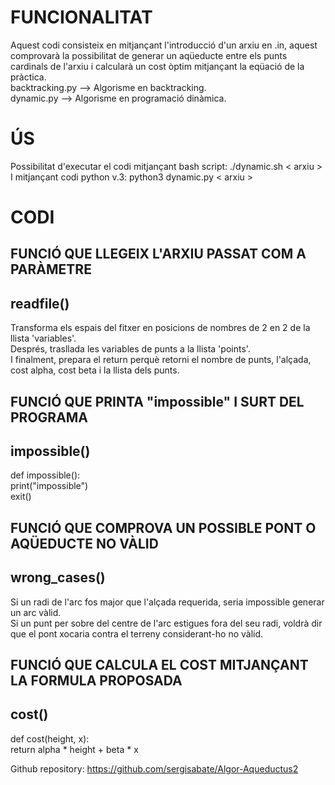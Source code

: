 # FUNCIONALITAT
Aquest codi consisteix en mitjançant l'introducció d'un arxiu en .in, aquest comprovarà la possibilitat de generar un aqüeducte entre els punts cardinals de l'arxiu i calcularà un cost òptim mitjançant la eqüació de la pràctica.\
backtracking.py --> Algorisme en backtracking.\
dynamic.py --> Algorisme en programació dinàmica.

# ÚS
Possibilitat d'executar el codi mitjançant bash script: ./dynamic.sh < arxiu >\
I mitjançant codi python v.3: python3 dynamic.py < arxiu >


# CODI
## FUNCIÓ QUE LLEGEIX L'ARXIU PASSAT COM A PARÀMETRE 
## readfile()
Transforma els espais del fitxer en posicions de nombres de 2 en 2 de la llista 'variables'.\
Després, trasllada les variables de punts a la llista 'points'.\
I finalment, prepara el return perquè retorni el nombre de punts, l'alçada, cost alpha, cost beta i la llista dels punts.


## FUNCIÓ QUE PRINTA "impossible" I SURT DEL PROGRAMA 
## impossible()
def impossible():\
    print("impossible")\
    exit()


## FUNCIÓ QUE COMPROVA UN POSSIBLE PONT O AQÜEDUCTE NO VÀLID 
## wrong_cases()
Si un radi de l'arc fos major que l'alçada requerida, seria impossible generar un arc vàlid.\
Si un punt per sobre del centre de l'arc estigues fora del seu radi, voldrà dir que el pont xocaria contra el terreny considerant-ho no vàlid.


## FUNCIÓ QUE CALCULA EL COST MITJANÇANT LA FORMULA PROPOSADA
## cost()
def cost(height, x):\
    return alpha * height + beta * x

Github repository:
https://github.com/sergisabate/Algor-Aqueductus2